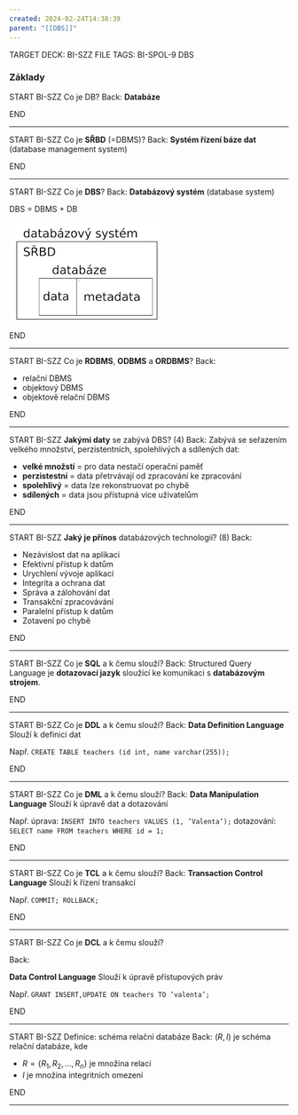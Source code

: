 ```yaml
---
created: 2024-02-24T14:38:39
parent: "[[DBS]]"
---
```


TARGET DECK: BI-SZZ
FILE TAGS: BI-SPOL-9 DBS

### Základy

START
BI-SZZ
Co je DB?
Back:
**Databáze**

<!--ID: 1708784926114-->

END

---

START
BI-SZZ
Co je **SŘBD** (=DBMS)?
Back:
**Systém řízení báze dat** (database management system)

<!--ID: 1708784926118-->

END

---

START
BI-SZZ
Co je **DBS**?
Back:
**Databázový systém** (database system)

DBS = DBMS + DB

![](../Assets/Pasted%20image%2020240224192553.png)

<!--ID: 1708784926120-->

END

---

START
BI-SZZ
Co je **RDBMS**, **ODBMS** a **ORDBMS**?
Back:

- relační DBMS
- objektový DBMS
- objektově relační DBMS

<!--ID: 1708784926123-->
END

---

START
BI-SZZ
**Jakými daty** se zabývá DBS? (4)
Back:
Zabývá se seřazením velkého množství, perzistentních, spolehlivých a sdílených dat:

- **velké množstí** = pro data nestačí operační paměť
- **perzistestní** = data přetrvávají od zpracování ke zpracování
- **spolehlivý** = data lze rekonstruovat po chybě
- **sdílených** = data jsou přístupná více uživatelům

<!--ID: 1708784926126-->
END

---

START
BI-SZZ
**Jaký je přínos** databázových technologií? (8)
Back:
- Nezávislost dat na aplikaci
- Efektivní přístup k datům
- Urychlení vývoje aplikací
- Integrita a ochrana dat
- Správa a zálohování dat
- Transakční zpracovávání
- Paralelní přístup k datům
- Zotavení po chybě

<!--ID: 1708784926129-->

END

---

START
BI-SZZ
Co je **SQL** a k čemu slouží?
Back:
Structured Query Language je **dotazovací jazyk** sloužící ke komunikaci s **databázovým strojem**.

<!--ID: 1708784926132-->

END

---

START
BI-SZZ
Co je **DDL** a k čemu slouží?
Back:
**Data Definition Language**
Slouží k definici dat

Např.
`CREATE TABLE teachers (id int, name varchar(255));`

<!--ID: 1708784926135-->

END

---

START
BI-SZZ
Co je **DML** a k čemu slouží?
Back:
**Data Manipulation Language**
Slouží k úpravě dat a dotazování

Např.
úprava: `INSERT INTO teachers VALUES (1, ’Valenta’);`
dotazování: `SELECT name FROM teachers WHERE id = 1;`

<!--ID: 1708784926137-->

END

---

START
BI-SZZ
Co je **TCL** a k čemu slouží?
Back:
**Transaction Control Language**
Slouží k řízení transakcí

Např.
`COMMIT; ROLLBACK;`

<!--ID: 1708784926140-->

END

---

START
BI-SZZ
Co je **DCL** a k čemu slouží?

Back:

**Data Control Language**
Slouží k úpravě přístupových práv

Např. `GRANT INSERT,UPDATE ON teachers TO ’valenta’;`

<!--ID: 1708784926143-->

END

---

START
BI-SZZ
Definice: schéma relační databáze
Back:
$(R,I)$ je schéma relační databáze, kde

- $R = \{R_1, R_2, \dots, R_n\}$ je množina relací
- $I$ je množina integritních omezení
<!--ID: 1708784926145-->

END

---
